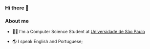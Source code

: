 ### Hi there 👋

### About me

- 👨‍🎓 I'm a Computer Science Student at [Universidade de São Paulo](https://www5.usp.br/)

- 🌎 I speak English and Portuguese; 




